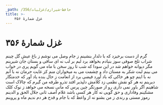 ```yaml
---
_path: /حافظ-شیرازی/غزلیات/356
title: >-
    غزل شمارهٔ ۳۵۶
---
```

# غزل شمارهٔ ۳۵۶

گرم از دست برخیزد که با دلدار بنشینم
ز جام وصل می نوشم ز باغ عیش گل چینم
شراب تلخ صوفی سوز بنیادم بخواهد برد
لبم بر لب نه ای ساقی و بستان جان شیرینم
مگر دیوانه خواهم شد در این سودا که شب تا روز
سخن با ماه می گویم پری در خواب می بینم
لبت شکر به مستان داد و چشمت می به میخواران
منم کز غایت حرمان نه با آنم نه با اینم
چو هر خاکی که باد آورد فیضی برد از انعامت
ز حال بنده یاد آور که خدمتگار دیرینم
نه هر کو نقش نظمی زد کلامش دلپذیر افتد
تذرو طرفه من گیرم که چالاک است شاهینم
اگر باور نمی داری رو از صورتگر چین پرس
که مانی نسخه می خواهد ز نوک کلک مشکینم
وفاداری و حق گویی نه کار هر کسی باشد
غلام آصف ثانی جلال الحق و الدینم
رموز مستی و رندی ز من بشنو نه از واعظ
که با جام و قدح هر دم ندیم ماه و پروینم
